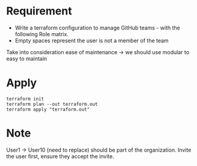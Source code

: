 # Requirement
   - Write a terraform configuration to manage GitHub teams - with the following Role matrix.
   - Empty spaces represent the user is not a member of the team

Take into consideration ease of maintenance  -> we should use modular to easy to maintain

# Apply
```shell
terraform init
terraform plan --out terraform.out
terraform apply "terraform.out"
```

# Note
User1 -> User10 (need to replace) should be part of the organization. Invite the user first, ensure they accept the invite.